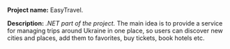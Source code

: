 **Project name:** EasyTravel.

**Description:** *.NET part of the project.*
The main idea is to provide a service for managing trips around Ukraine in one place, 
so users can discover new cities and places, add them to favorites, buy tickets, 
book hotels etc.
